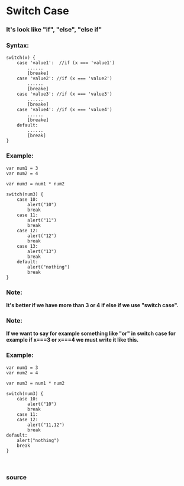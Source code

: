 # Switch Case
### It's look like "if", "else", "else if"

### Syntax:
```
switch(x) {
    case 'value1':	//if (x === 'value1')
        ......
        [breake]
    case 'value2': //if (x === 'value2')
        ......
        [breake]
    case 'value3': //if (x === 'value3')
        ......
        [breake]
    case 'value4': //if (x === 'value4')
        ......
        [breake]
    default:
        ......
        [break]
}
```

### Example:
```
var num1 = 3
var num2 = 4

var num3 = num1 * num2

switch(num3) {
    case 10:
        alert("10")
        break
    case 11:
        alert("11")
        break
    case 12:
        alert("12")
        break
    case 13:
        alert("13")
        break
    default:
        alert("nothing")
        break
}
```

### Note: 
**It's better if we have more than 3 or 4 if else if we use "switch case".**

### Note: 
**If we want to say for example something like "or" in switch case for example if x===3 or x===4 we must write it like this.**

### Example:
```
var num1 = 3
var num2 = 4

var num3 = num1 * num2

switch(num3) {
    case 10:
        alert("10")
        break
    case 11:
    case 12:
        alert("11,12")
        break
default:
    alert("nothing")
    break
}
```

<br>

### <a href="https://javascript.info/switch" style="text-decoration: none;"> source </a>
